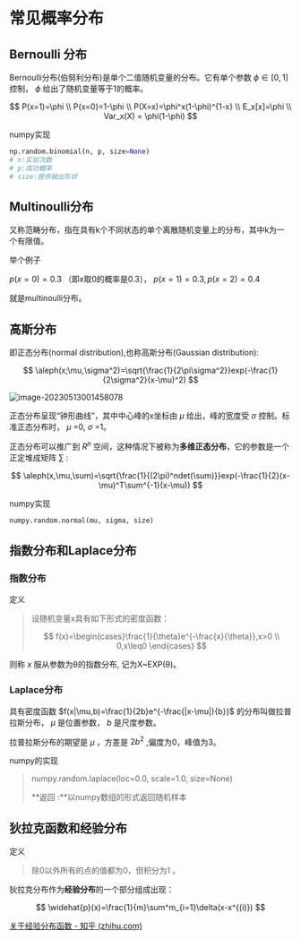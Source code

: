 # 常见概率分布

## Bernoulli 分布

Bernoulli分布(伯努利分布)是单个二值随机变量的分布。它有单个参数 $\phi \in [0,1]$ 控制， $\phi$ 给出了随机变量等于1的概率。

$$
P(x=1)=\phi \\
P(x=0)=1-\phi \\
P(X=x)=\phi^x(1-\phi)^{1-x} \\
E_x[x]=\phi \\
Var_x(X) = \phi(1-\phi)
$$

numpy实现

```python
np.random.binomial(n, p, size=None)
# n:实验次数
# p:成功概率
# size:提供输出形状
```

## Multinoulli分布

又称范畴分布，指在具有k个不同状态的单个离散随机变量上的分布，其中k为一个有限值。

举个例子

$p(x=0)=0.3$ （即$x$取0的概率是0.3）， $p(x=1)=0.3, p(x=2)=0.4$ 

就是multinoulli分布。

## 高斯分布

即正态分布(normal distribution),也称高斯分布(Gaussian distribution):

$$
\aleph(x;\mu,\sigma^2)=\sqrt{\frac{1}{2\pi\sigma^2}}exp(-\frac{1}{2\sigma^2}(x-\mu)^2)
$$

![image-20230513001458078](C:\Users\nayun\AppData\Roaming\Typora\typora-user-images\image-20230513001458078.png)

正态分布呈现“钟形曲线”，其中中心峰的x坐标由 $\mu$ 给出，峰的宽度受 $\sigma$ 控制。标准正态分布时， $\mu$ =0, $\sigma$ =1。

 正态分布可以推广到 $R^n$ 空间，这种情况下被称为**多维正态分布**，它的参数是一个正定堆成矩阵 $\sum$ :
 
$$
\aleph(x,\mu,\sum)=\sqrt{\frac{1}{(2\pi)^ndet(\sum)}}exp(-\frac{1}{2}(x-\mu)^T\sum^{-1}(x-\mu))
$$

numpy实现

```python
numpy.random.normal(mu, sigma, size)
```

## 指数分布和Laplace分布

### 指数分布

定义

>设随机变量x具有如下形式的密度函数：
>
>$$
>f(x)=\begin{cases}\frac{1}{\theta}e^{-\frac{x}{\theta}},x>0 \\ 
>0,x\leq0 \end{cases}
>$$

则称 $x$ 服从参数为θ的指数分布, 记为X~EXP(θ)。

### Laplace分布

具有密度函数 $f(x|\mu,b)=\frac{1}{2b}e^{-\frac{|x-\mu|}{b}}$ 的分布叫做拉普拉斯分布， $\mu$ 是位置参数， $b$ 是尺度参数。

拉普拉斯分布的期望是 $\mu$ ，方差是 $2b^2$ ,偏度为0，峰值为3。

numpy的实现

> numpy.random.laplace(loc=0.0, scale=1.0, size=None)
>
> **返回 :**以numpy数组的形式返回随机样本

## 狄拉克函数和经验分布

定义

> 除0以外所有的点的值都为0，但积分为1 。

狄拉克分布作为**经验分布**的一个部分组成出现：

$$
\widehat{p}(x)=\frac{1}{m}\sum^m_{i=1}\delta(x-x^{(i)})
$$

[关于经验分布函数 - 知乎 (zhihu.com)](https://zhuanlan.zhihu.com/p/353234922)
